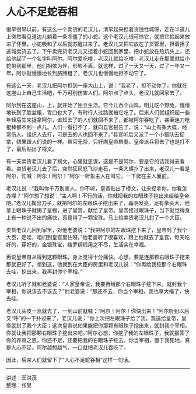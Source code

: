 # 人心不足蛇吞相

很早很早以前，有这么一个卖货的老汉儿，清早起来担着货蚀性城呀，走在半道儿上突然看见道边儿躺着一条冻僵了的小蛇。这个老汉儿很可怜它，就把它拾起来放进了怀里。小蛇吸和了以后就苏醒过来了。老汉儿又把它放在了货管里，担着担子逃城卖货去了。下午卖完货老汉儿又担着小蛇回到家里，把小蛇放在热炕头上，还给他起了一个名字叫阿尔。阿尔爱吃啥，老汉儿就给吃啥，老汉儿走在那里就给小蛇带到那里，他们相依为伴，形影不离。就这样，过了一天又一天，过了一年又一年，阿尔就慢慢地长到胳膊粗了，老汉儿也慢慢地担不动它了。

有这么一天，老汉儿把阿尔担到一座大山上，说：“我老了，担不动你了，你就在这座山上自己生活吧，千万可别伤害人们。阿尔点了点头，老汉儿就回家去了。

阿尔到在这座山，上，就开始了独立生活。它今儿吞个山鸡，明儿吃个野兔，慢慢地长到了脸盆粗，胃口也大了，有时行人过路就被它吃了。后来人们就组织起一些年轻后生来捉拿阿尔，谁知去了的人们就回不来了，都被阿尔吞吃了，甚至连刀枪棍棒都不利一点儿。人们一看打不了，就向县官报告了，说：“山上有条大蝶，经常伤人，组织人去打，可是去的人也回不来了。”县官听后又派了一个小猎队去捉拿，结果跟人们说的一样。县官无奈，只好向皇帝启奏。皇帝派兵将去了也是打不了，最后贴出了榜文。

有一天卖货老汉儿看了榜文，心里就思谋，这是不是阿尔，要是它的话我得去看看。卖货老汉儿去了后，突然狂风怒飞沙走石，一条大蟒扑了出来，老汉儿一看是阿尔，忙喊：阿尔！阿尔！”阿尔一听象主人在叫它，一下爬在主人面前。

老汉儿说：“我叫你千万别害人，你不听，皇帝贴出了榜文，让来捉拿你，你看怎办哩？”阿尔想了想说：“主人啊！不行的话，你就把我的左眼珠子挖出来给给皇帝吧。”老汉儿掏出刀子，就把阿尔的左眼珠子挖出来了，晶明发亮，足有拳头大，他拿上眼珠子就揭了皇榜，进了皇宫，献给了皇帝。皇帝接过眼珠子，当下就觉得身上有一种说不出的痛快，真是得了一颗宝珠。马上给卖货老汉儿封了一个大臣。

卖货老汉儿回到家里，对他老婆说：“我把阿尔的左眼珠挖下来了，皇帝封了我个大臣，走哇，咱们到皇宫里住呀。”他老婆听了很喜欢，跟上他就去了皇宫，每天吃好的，穿好的，金银珠宝，绫罗绸缎用之不尽，生活实在幸福。

再说皇帝自从得到这颗眼珠，身上觉得十分痛快。心想，要是连那颗右眼珠子挖来那就更好了。想到这，他就到在大臣的房里和老汉儿说：“你再给我挖那个右眼珠去哇，挖出来，我再封你个宰相。”

老汉儿听了就和老婆说：“人家皇帝说，我要再给那个右眼珠子挖下来，就封我个宰相，你说该去不该去？”他老婆说：“那还不去，你当个宰相，我也享大福了，快去哇。

老汉儿头皮一涨就去了，一到山前就喊：“阿尔！阿尔！你快出来！”阿尔听到以后又“呼”的一下扑过来了，老汉儿说：“你上次把左眼珠子给了我，我送给皇帝，皇帝就封了我个大臣；这次皇帝说如果能把你那颗有眼珠子挖出来，就封我个宰相，你就让我把那颗右眼珠子挖出来吧。”阿尔心想，你挖了我的左眼珠子，我就报答了你的养育之恩，你还不足，还要把我的右眼珠子挖去。你当宰相，置于我死地，真是人心不足。阿尔越想越气，一口就把老汉儿吞吃了。

因此，后来人们就留下了“人心不足蛇吞相”这样一句话。

---

讲述：王洪茂  
整理：张昱